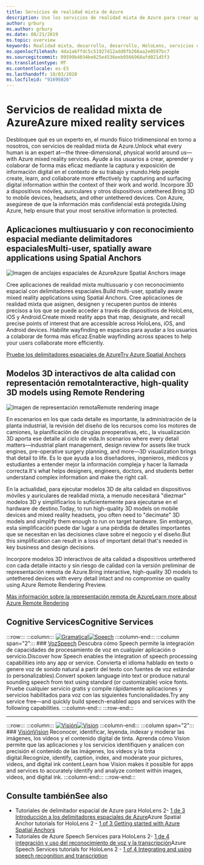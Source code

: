 ```yaml
---
title: Servicios de realidad mixta de Azure
description: Use los servicios de realidad mixta de Azure para crear aplicaciones 3D, multiusuario y con reconocimiento espacial, a las que se pueda acceder a través de dispositivos de HoloLens, iOS y Android.
author: grbury
ms.author: grbury
ms.date: 08/21/2019
ms.topic: overview
keywords: Realidad mixta, desarrollo, desarrollo, HoloLens, servicios de Azure, anclajes espaciales, voz, visión, representación remota
ms.openlocfilehash: 4da1a6ffdc5c51927d12add8fb266aa2e0597bc7
ms.sourcegitcommit: 09599b4034be825e4536eeb9566968afd021d5f3
ms.translationtype: MT
ms.contentlocale: es-ES
ms.lasthandoff: 10/03/2020
ms.locfileid: "91695026"
---
```

# <a name="azure-mixed-reality-services"></a><span data-ttu-id="7cb4b-104">Servicios de realidad mixta de Azure</span><span class="sxs-lookup"><span data-stu-id="7cb4b-104">Azure mixed reality services</span></span>
<span data-ttu-id="7cb4b-105">Desbloquee qué es un experto en, el mundo físico tridimensional en torno a nosotros, con servicios de realidad mixta de Azure.</span><span class="sxs-lookup"><span data-stu-id="7cb4b-105">Unlock what every human is an expert at—the three-dimensional, physical world around us—with Azure mixed reality services.</span></span> <span data-ttu-id="7cb4b-106">Ayude a los usuarios a crear, aprender y colaborar de forma más eficaz mediante la captura y exposición de información digital en el contexto de su trabajo y mundo.</span><span class="sxs-lookup"><span data-stu-id="7cb4b-106">Help people create, learn, and collaborate more effectively by capturing and surfacing digital information within the context of their work and world.</span></span> <span data-ttu-id="7cb4b-107">Incorpore 3D a dispositivos móviles, auriculares y otros dispositivos untethered.</span><span class="sxs-lookup"><span data-stu-id="7cb4b-107">Bring 3D to mobile devices, headsets, and other untethered devices.</span></span> <span data-ttu-id="7cb4b-108">Con Azure, asegúrese de que la información más confidencial está protegida.</span><span class="sxs-lookup"><span data-stu-id="7cb4b-108">Using Azure, help ensure that your most sensitive information is protected.</span></span>

## <a name="multi-user-spatially-aware-applications-using-spatial-anchors"></a><span data-ttu-id="7cb4b-109">Aplicaciones multiusuario y con reconocimiento espacial mediante delimitadores espaciales</span><span class="sxs-lookup"><span data-stu-id="7cb4b-109">Multi-user, spatially aware applications using Spatial Anchors</span></span>

![ <span data-ttu-id="7cb4b-110">Imagen de anclajes espaciales de Azure</span><span class="sxs-lookup"><span data-stu-id="7cb4b-110">Azure Spatial Anchors image</span></span>](../design/images/AzureSpatialAnchors.jpg)

<span data-ttu-id="7cb4b-111">Cree aplicaciones de realidad mixta multiusuario y con reconocimiento espacial con delimitadores espaciales.</span><span class="sxs-lookup"><span data-stu-id="7cb4b-111">Build multi-user, spatially aware mixed reality applications using Spatial Anchors.</span></span> <span data-ttu-id="7cb4b-112">Cree aplicaciones de realidad mixta que asignen, designen y recuperen puntos de interés precisos a los que se puede acceder a través de dispositivos de HoloLens, iOS y Android.</span><span class="sxs-lookup"><span data-stu-id="7cb4b-112">Create mixed reality apps that map, designate, and recall precise points of interest that are accessible across HoloLens, iOS, and Android devices.</span></span> <span data-ttu-id="7cb4b-113">Habilite wayfinding en espacios para ayudar a los usuarios a colaborar de forma más eficaz.</span><span class="sxs-lookup"><span data-stu-id="7cb4b-113">Enable wayfinding across spaces to help your users collaborate more efficiently.</span></span>

[<span data-ttu-id="7cb4b-114">Pruebe los delimitadores espaciales de Azure</span><span class="sxs-lookup"><span data-stu-id="7cb4b-114">Try Azure Spatial Anchors</span></span>](https://docs.microsoft.com/azure/spatial-anchors)


## <a name="interactive-high-quality-3d-models-using-remote-rendering"></a><span data-ttu-id="7cb4b-115">Modelos 3D interactivos de alta calidad con representación remota</span><span class="sxs-lookup"><span data-stu-id="7cb4b-115">Interactive, high-quality 3D models using Remote Rendering</span></span>

![ <span data-ttu-id="7cb4b-116">Imagen de representación remota</span><span class="sxs-lookup"><span data-stu-id="7cb4b-116">Remote rendering image</span></span>](../design/images/RemoteRendering.jpg)

<span data-ttu-id="7cb4b-117">En escenarios en los que cada detalle es importante, la administración de la planta industrial, la revisión del diseño de los recursos como los motores de camiones, la planificación de cirugías preoperativas, etc., la visualización 3D aporta ese detalle al ciclo de vida.</span><span class="sxs-lookup"><span data-stu-id="7cb4b-117">In scenarios where every detail matters—industrial plant management, design review for assets like truck engines, pre-operative surgery planning, and more—3D visualization brings that detail to life.</span></span> <span data-ttu-id="7cb4b-118">Es lo que ayuda a los diseñadores, ingenieros, médicos y estudiantes a entender mejor la información compleja y hacer la llamada correcta.</span><span class="sxs-lookup"><span data-stu-id="7cb4b-118">It's what helps designers, engineers, doctors, and students better understand complex information and make the right call.</span></span>

<span data-ttu-id="7cb4b-119">En la actualidad, para ejecutar modelos 3D de alta calidad en dispositivos móviles y auriculares de realidad mixta, a menudo necesitará "diezmar" modelos 3D y simplificarlos lo suficientemente para ejecutarse en el hardware de destino.</span><span class="sxs-lookup"><span data-stu-id="7cb4b-119">Today, to run high-quality 3D models on mobile devices and mixed reality headsets, you often need to "decimate" 3D models and simplify them enough to run on target hardware.</span></span> <span data-ttu-id="7cb4b-120">Sin embargo, esta simplificación puede dar lugar a una pérdida de detalles importantes que se necesitan en las decisiones clave sobre el negocio y el diseño.</span><span class="sxs-lookup"><span data-stu-id="7cb4b-120">But this simplification can result in a loss of important detail that's needed in key business and design decisions.</span></span>

<span data-ttu-id="7cb4b-121">Incorpore modelos 3D interactivos de alta calidad a dispositivos untethered con cada detalle intacto y sin riesgo de calidad con la versión preliminar de representación remota de Azure.</span><span class="sxs-lookup"><span data-stu-id="7cb4b-121">Bring interactive, high-quality 3D models to untethered devices with every detail intact and no compromise on quality using Azure Remote Rendering Preview.</span></span>

[<span data-ttu-id="7cb4b-122">Más información sobre la representación remota de Azure</span><span class="sxs-lookup"><span data-stu-id="7cb4b-122">Learn more about Azure Remote Rendering</span></span>](https://azure.microsoft.com/services/remote-rendering)


## <a name="cognitive-services"></a><span data-ttu-id="7cb4b-123">Cognitive Services</span><span class="sxs-lookup"><span data-stu-id="7cb4b-123">Cognitive Services</span></span>

:::row:::
    :::column:::
       <span data-ttu-id="7cb4b-124">[![Gramatical](images/speech.jpg)](https://docs.microsoft.com/azure/cognitive-services/speech-service/)</span><span class="sxs-lookup"><span data-stu-id="7cb4b-124">[![Speech](images/speech.jpg)](https://docs.microsoft.com/azure/cognitive-services/speech-service/)</span></span>
    :::column-end:::
    :::column span="2":::
        ### <a name="speech"></a>[<span data-ttu-id="7cb4b-125">Voz</span><span class="sxs-lookup"><span data-stu-id="7cb4b-125">Speech</span></span>](https://docs.microsoft.com/azure/cognitive-services/speech-service/)
        <span data-ttu-id="7cb4b-126">Descubra cómo Speech permite la integración de capacidades de procesamiento de voz en cualquier aplicación o servicio.</span><span class="sxs-lookup"><span data-stu-id="7cb4b-126">Discover how Speech enables the integration of speech processing capabilities into any app or service.</span></span> <span data-ttu-id="7cb4b-127">Convierta el idioma hablado en texto o genere voz de sonido natural a partir del texto con fuentes de voz estándar (o personalizables).</span><span class="sxs-lookup"><span data-stu-id="7cb4b-127">Convert spoken language into text or produce natural sounding speech from text using standard (or customizable) voice fonts.</span></span> <span data-ttu-id="7cb4b-128">Pruebe cualquier servicio gratis y compile rápidamente aplicaciones y servicios habilitados para voz con las siguientes funcionalidades.</span><span class="sxs-lookup"><span data-stu-id="7cb4b-128">Try any service free—and quickly build speech-enabled apps and services with the following capabilities.</span></span>
    :::column-end:::
:::row-end:::

---

:::row:::
    :::column:::
       <span data-ttu-id="7cb4b-129">[![Visión](images/vision.jpg)](https://docs.microsoft.com/azure/cognitive-services/computer-vision/)</span><span class="sxs-lookup"><span data-stu-id="7cb4b-129">[![Vision](images/vision.jpg)](https://docs.microsoft.com/azure/cognitive-services/computer-vision/)</span></span>
    :::column-end:::
    :::column span="2":::
        ### <a name="vision"></a>[<span data-ttu-id="7cb4b-130">Visión</span><span class="sxs-lookup"><span data-stu-id="7cb4b-130">Vision</span></span>](https://docs.microsoft.com/azure/cognitive-services/computer-vision/)
        <span data-ttu-id="7cb4b-131">Reconocer, identificar, leyenda, indexar y moderar las imágenes, los vídeos y el contenido digital de tinta. Aprenda cómo Vision permite que las aplicaciones y los servicios identifiquen y analicen con precisión el contenido de las imágenes, los vídeos y la tinta digital.</span><span class="sxs-lookup"><span data-stu-id="7cb4b-131">Recognize, identify, caption, index, and moderate your pictures, videos, and digital ink content.Learn how Vision makes it possible for apps and services to accurately identify and analyze content within images, videos, and digital ink.</span></span>
    :::column-end:::
:::row-end:::


## <a name="see-also"></a><span data-ttu-id="7cb4b-132">Consulte también</span><span class="sxs-lookup"><span data-stu-id="7cb4b-132">See also</span></span>

* <span data-ttu-id="7cb4b-133">Tutoriales de delimitador espacial de Azure para HoloLens 2- [1 de 3 Introducción a los delimitadores espaciales de Azure](../mrlearning-asa-ch1.md)</span><span class="sxs-lookup"><span data-stu-id="7cb4b-133">Azure Spatial Anchor tutorials for HoloLens 2 - [1 of 3 Getting started with Azure Spatial Anchors](../mrlearning-asa-ch1.md)</span></span>
* <span data-ttu-id="7cb4b-134">Tutoriales de Azure Speech Services para HoloLens 2- [1 de 4 integración y uso del reconocimiento de voz y la transcripción](../develop/unity/tutorials/mrlearning-speechSDK-ch1.md)</span><span class="sxs-lookup"><span data-stu-id="7cb4b-134">Azure Speech Services tutorials for HoloLens 2 - [1 of 4 Integrating and using speech recognition and transcription](../develop/unity/tutorials/mrlearning-speechSDK-ch1.md)</span></span>
